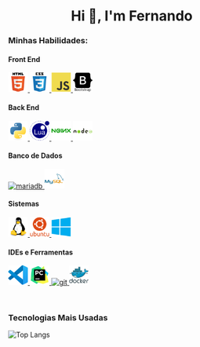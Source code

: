 <h1 align="center">Hi 👋, I'm Fernando</h1>
<!-- <h3 align="left">Connect with me:</h3> -->
<p align="left">
</p>

<h3 align="left">Minhas Habilidades:</h3>
<p align="left">
  <h4 align="left">Front End</h3>
 <a href="https://www.w3.org/html/" target="_blank" rel="noreferrer"> 
  <img src="https://raw.githubusercontent.com/devicons/devicon/master/icons/html5/html5-original-wordmark.svg" alt="html5" width="40" height="40"/> </a> 
 <a href="https://www.w3schools.com/css/" target="_blank" rel="noreferrer"> 
  <img src="https://raw.githubusercontent.com/devicons/devicon/master/icons/css3/css3-original-wordmark.svg" alt="css3" width="40" height="40"/> 
 <a href="https://developer.mozilla.org/en-US/docs/Web/JavaScript" target="_blank" rel="noreferrer"> 
   <img src="https://raw.githubusercontent.com/devicons/devicon/master/icons/javascript/javascript-original.svg" alt="javascript" width="40" height="40"/> </a>
 <a href="https://getbootstrap.com" target="_blank" rel="noreferrer"> 
   <img src="https://raw.githubusercontent.com/devicons/devicon/master/icons/bootstrap/bootstrap-plain-wordmark.svg" alt="bootstrap" width="40" height="40"/> </a>
 <br>
  <h4 align="left">Back End</h3>
  <a href="https://www.python.org" target="_blank" rel="noreferrer"> 
  <img src="https://raw.githubusercontent.com/devicons/devicon/master/icons/python/python-original.svg" alt="python" width="40" height="40"/> </a>
  <a href="https://lua.org" target="_blank" rel="noreferrer"> 
  <img src="https://raw.githubusercontent.com/devicons/devicon/master/icons/lua/lua-plain-wordmark.svg" alt="lua" width="40" height="40"/> </a> 
  <a href="https://www.nginx.com" target="_blank" rel="noreferrer"> 
  <img src="https://raw.githubusercontent.com/devicons/devicon/master/icons/nginx/nginx-original.svg" alt="nginx" width="40" height="40"/> </a> 
  <a href="https://nodejs.org" target="_blank" rel="noreferrer"> 
  <img src="https://raw.githubusercontent.com/devicons/devicon/master/icons/nodejs/nodejs-original-wordmark.svg" alt="nodejs" width="40" height="40"/> </a> 
  
  <h4 align="left">Banco de Dados</h3>
  <a href="https://mariadb.org/" target="_blank" rel="noreferrer"> 
  <img src="https://www.vectorlogo.zone/logos/mariadb/mariadb-icon.svg" alt="mariadb" width="40" height="40"/> </a> 
  <a href="https://www.mysql.com/" target="_blank" rel="noreferrer"> 
  <img src="https://raw.githubusercontent.com/devicons/devicon/master/icons/mysql/mysql-original-wordmark.svg" alt="mysql" width="40" height="40"/> </a>
  
 <h4 align="left">Sistemas</h3>
 <a href="https://www.linux.org/" target="_blank" rel="noreferrer">
 <img src="https://raw.githubusercontent.com/devicons/devicon/master/icons/linux/linux-original.svg" alt="linux" width="40" height="40"/> </a>
 <a href="https://ubuntu.com" target="_blank" rel="noreferrer">
 <img src="https://raw.githubusercontent.com/devicons/devicon/master/icons/ubuntu/ubuntu-plain-wordmark.svg" alt="ubuntu" width="40" height="40"/> </a>
 <a href="https://windows.com" target="_blank" rel="noreferrer">
 <img src="https://raw.githubusercontent.com/devicons/devicon/master/icons/windows8/windows8-original.svg" alt="windows" width="40" height="40"/> </a>

 <h4 align="left">IDEs e Ferramentas</h3>  
  <a href="https://code.visualstudio.com/" target="_blank" rel="noreferrer"> 
 <img src="https://raw.githubusercontent.com/devicons/devicon/master/icons/vscode/vscode-original.svg" alt="vscode" width="40" height="40"/> </a>
  <a href="https://jetbrains.com/pt-br/pycharm/" target="_blank" rel="noreferrer"> 
 <img src="https://raw.githubusercontent.com/devicons/devicon/master/icons/pycharm/pycharm-original.svg" alt="pycharm" width="40" height="40"/> </a>
  <a href="https://git-scm.com/" target="_blank" rel="noreferrer"> 
 <img src="https://www.vectorlogo.zone/logos/git-scm/git-scm-icon.svg" alt="git" width="40" height="40"/> </a>
  <a href="https://docker.com/" target="_blank" rel="noreferrer"> 
 <img src="https://raw.githubusercontent.com/devicons/devicon/1119b9f84c0290e0f0b38982099a2bd027a48bf1/icons/docker/docker-original-wordmark.svg" alt="docker"  width="40" height="40"/> </a>
 
 </p>
<br>

### Tecnologias Mais Usadas

![Top Langs](https://github-readme-stats.vercel.app/api/top-langs/?username=nandonweb&layout=compact&theme=dark)
